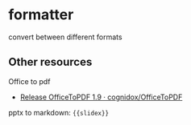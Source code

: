 # formatter
convert between different formats 

## Other resources 
Office to pdf
- [Release OfficeToPDF 1.9 · cognidox/OfficeToPDF](https://github.com/cognidox/OfficeToPDF/releases/tag/v1.9.0.2 "Release OfficeToPDF 1.9 · cognidox/OfficeToPDF")

pptx to markdown: 
`{{slidex}}`
